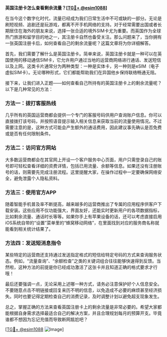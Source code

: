 **英国注册卡怎么查看剩余流量？[[TG💪+ @esim1088](https://t.me/s/esim1088)]**

在当今这个数字化时代，流量已经成为我们日常生活中不可或缺的一部分。无论是刷短视频、追剧还是玩游戏，都离不开手机网络的支持。对于经常需要出国或者长期居住在海外的朋友来说，选择一张合适的境外SIM卡尤为重要。而英国作为全球热门旅游和留学目的地之一，其注册卡自然也备受关注。那么问题来了，当你拥有一张英国注册卡后，如何查看自己的剩余流量呢？这篇文章将为你详细解答。

首先，我们需要了解什么是英国注册卡。简单来说，英国注册卡就是一种可以在英国使用的移动通信SIM卡，它允许用户通过当地的运营商网络进行通话、发送短信以及上网。这类卡片通常分为两种类型：一种是实体卡，另一种则是eSIM（电子虚拟SIM卡）。无论哪种形式，它们都能帮助我们在异国他乡保持联络畅通无阻。

接下来，让我们进入正题——如何查看自己所持有的英国注册卡上的剩余流量呢？以下是几种常见的方法：

### 方法一：拨打客服热线

几乎所有的英国运营商都会提供一个专门的客服号码供用户查询账户信息。你可以直接拨打该号码，并按照语音提示输入相关信息来获取当前的流量使用情况。不过需要注意的是，这种方式可能会产生额外的通话费用，因此建议事先确认是否免费或是否有任何限制条件。

### 方法二：访问官方网站

大多数运营商都会在其官网上开设一个客户服务中心页面，用户只需登录自己的账号即可轻松查看详细的资费详情，包括已用流量、余额等信息。如果还没有注册账号的话，则需要先完成注册流程。这里提醒大家，在操作过程中一定要确保网络安全，避免泄露个人隐私资料。

### 方法三：使用官方APP

随着智能手机普及率不断提高，越来越多的运营商推出了专属的应用程序供客户下载安装。这些应用不仅功能强大，界面友好，还能实时更新用户的各项数据指标，比如剩余流量、通话时长等等。如果你手上有苹果设备的话，还可以考虑直接启用iOS系统自带的“设置”菜单里的“蜂窝移动网络”，在里面找到对应的服务商名称就能看到相关统计结果了。

### 方法四：发送短消息指令

某些特定的运营商还支持通过发送指定格式的短信给特定号码的方式来查询服务状态。例如，“流量查询”、“余额检查”之类的关键词组合往往能够快速得到反馈。当然啦，这种方法的前提是你已经成功激活了这张卡并且知道正确的格式要求才行哦！

最后还要强调一点，无论采用上述哪一种方式，请务必注意保护好个人信息安全。不要随意点击不明链接或回复来历不明的信息，以免造成不必要的麻烦甚至经济损失。同时也要记得定期检查自己的消费记录，及时调整计划以避免超支现象发生。

总之，掌握正确的方法来查看英国注册卡上的剩余流量是非常必要的。希望大家都能根据自身需求选择最适合自己的解决方案，并且合理规划每月的预算开支。毕竟谁都不想因为忘记充值而导致断网尴尬吧？

[[TG💪+ @esim1088](https://t.me/s/esim1088) ![Image](https://i.postimg.cc/4NQfJmqS/Snipaste-2025-05-13-00-14-12.png)]